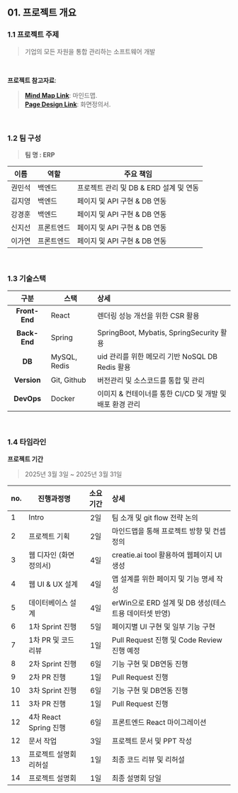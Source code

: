 ## **01. 프로젝트 개요** <br />
### **1.1 프로젝트 주제**
> 기업의 모든 자원을 통합 관리하는 소프트웨어 개발
 
<br />

**프로젝트 참고자료**:
> <a href="https://www.mindmeister.com/app/map/3610946959?t=64Hc4qbaC3"><strong>Mind Map Link</strong></a>: 마인드맵. <br />
> <a href="https://creatie.ai/goto/FAaxZlEm?page_id=M&amp;file=146188080333945"><strong>Page Design Link</strong></a>: 화면정의서. <br />

<br />

### **1.2 팀 구성**
> **팀 명  :  ERP** <br />

| 이름     | 역할     | 주요 책임                                                |
|----------|---------|----------------------------------------------------------|
| 권민석   | 백엔드   | 프로젝트 관리 및 DB & ERD 설계 및 연동           |
| 김지영   | 백엔드   |  페이지 및 API 구현 & DB 연동            |
| 강경훈   | 백엔드   | 페이지 및 API 구현 & DB 연동      |
| 신지선   | 프론트엔드   | 페이지 및 API 구현 & DB 연동 |
| 이가연   | 프론트엔드   | 페이지 및 API 구현 & DB 연동   |

<br />

### **1.3 기술스택**
| 구분             | 스택                   | 상세                                              |
|:-------------:|------------------------|:--------------------------------------------------|
| **Front-End** | React   | 렌더링 성능 개선을 위한 CSR 활용  |
| **Back-End**  | Spring     | SpringBoot, Mybatis, SpringSecurity 활용  |
| **DB**        | MySQL, Redis          | uid 관리를 위한 메모리 기반 NoSQL DB Redis 활용 |
| **Version**   | Git, Github          | 버전관리 및 소스코드를 통합 및 관리 |
| **DevOps**    | Docker               | 이미지 & 컨테이너를 통한 CI/CD 및 개발 및 배포 환경 관리 |

<br />

### **1.4 타임라인**
**프로젝트 기간** 
> 2025년 3월 3일 ~ 2025년 3월 31일 <br />

| no. | 진행과정명              | 소요기간 | 상세                                              |
|-----|------------------------|:-------:|:--------------------------------------------------|
| 1   | Intro                  | 2일     | 팀 소개 및 git flow 전략 논의                       |
| 2   | 프로젝트 기획           | 2일     | 마인드맵을 통해 프로젝트 방향 및 컨셉 정의            |
| 3   | 웹 디자인 (화면정의서)  | 4일     | creatie.ai tool 활용하여 웹페이지 UI 생성            |
| 4   | 웹 UI & UX 설계        | 4일     | 앱 설계를 위한 페이지 및 기능 명세 작성               |
| 5   | 데이터베이스 설계       | 4일     | erWin으로 ERD 설계 및 DB 생성(테스트용 데이터셋 반영) |
| 6   | 1차 Sprint 진행        | 5일     | 페이지별 UI 구현 및 일부 기능 구현                   |
| 7   | 1차 PR 및 코드리뷰      | 1일     | Pull Request 진행 및 Code Review 진행 예정         |
| 8   | 2차 Sprint 진행        | 6일     | 기능 구현 및 DB연동 진행                            |
| 9   | 2차 PR 진행            | 1일     | Pull Request 진행                                  |
| 10  | 3차 Sprint 진행        | 6일     | 기능 구현 및 DB연동 진행                            |
| 11  | 3차 PR 진행            | 1일     | Pull Request 진행                                  |
| 12  | 4차 React Spring 진행  | 6일     | 프론트엔드 React 마이그레이션                       |
| 12  | 문서 작업      | 3일     | 프로젝트 문서 및 PPT 작성                           |
| 13  | 프로젝트 설명회 리허설  | 1일     | 최종 코드 리뷰 및 리허설                            |
| 14  | 프로젝트 설명회         | 1일     | 최종 설명회 당일                                   |
